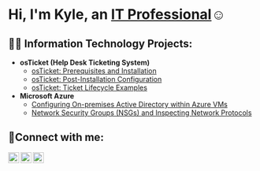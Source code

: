 <h1>Hi, I'm Kyle, an <a href="https://www.linkedin.com/in/kyle-suzuki-9119b076/">IT Professional</a>☺</h1>

<h2>👨‍💻 Information Technology Projects:</h2>

- <b>osTicket (Help Desk Ticketing System)</b>
  - [osTicket: Prerequisites and Installation](https://github.com/kylesuzuki/ostickets-prereqs)
  - [osTicket: Post-Installation Configuration](https://github.com/kylesuzuki/post-install-config)
  - [osTicket: Ticket Lifecycle Examples](https://github.com/kylesuzuki/ticket-lifecycle)
- <b>Microsoft Azure</b>
  - [Configuring On-premises Active Directory within Azure VMs](https://github.com/kylesuzuki/configure-ad)
  - [Network Security Groups (NSGs) and Inspecting Network Protocols](https://github.com/kylesuzuki/azure-network-protocols)

<h2>🤳Connect with me:</h2>

[<img align="left" alt="Kyle | Twitter" width="22px" src="https://cdn.jsdelivr.net/npm/simple-icons@v3/icons/twitter.svg" />][twitter]
[<img align="left" alt="Kyle | LinkedIn" width="22px" src="https://cdn.jsdelivr.net/npm/simple-icons@v3/icons/linkedin.svg" />][linkedin]
[<img align="left" alt="Kyle | Instagram" width="22px" src="https://cdn.jsdelivr.net/npm/simple-icons@v3/icons/instagram.svg" />][instagram]

[twitter]: https://twitter.com/
[instagram]: https://www.instagram.com/
[linkedin]: https://linkedin.com/in/

